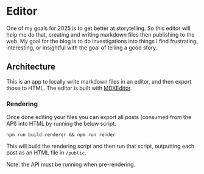# Editor

One of my goals for 2025 is to get better at storytelling. So this editor will help me do that, creating and writing markdown files then publishing to the web. My goal for the blog is to do investigations into things I find frustrating, interesting, or insightful with the goal of telling a good story.

## Architecture

This is an app to locally write markdown files in an editor, and then export those to HTML. The editor is built with [MDXEditor](https://mdxeditor.dev/).

### Rendering

Once done editing your files you can export all posts (consumed from the API) into HTML by running the below script:

```
npm run build:renderer && npm run render
```

This will build the rendering script and then run that script, outputting each post as an HTML file in `/public`.

Note: the API must be running when pre-rendering.
